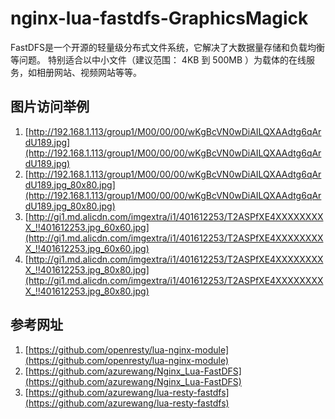 nginx-lua-fastdfs-GraphicsMagick
==================
FastDFS是一个开源的轻量级分布式文件系统，它解决了大数据量存储和负载均衡等问题。 特别适合以中小文件（建议范围： 4KB 到 500MB ）为载体的在线服务，如相册网站、视频网站等等。

图片访问举例
----------------
1. [http://192.168.1.113/group1/M00/00/00/wKgBcVN0wDiAILQXAAdtg6qArdU189.jpg](http://192.168.1.113/group1/M00/00/00/wKgBcVN0wDiAILQXAAdtg6qArdU189.jpg)
2. [http://192.168.1.113/group1/M00/00/00/wKgBcVN0wDiAILQXAAdtg6qArdU189.jpg_80x80.jpg](http://192.168.1.113/group1/M00/00/00/wKgBcVN0wDiAILQXAAdtg6qArdU189.jpg_80x80.jpg)
3. [http://gi1.md.alicdn.com/imgextra/i1/401612253/T2ASPfXE4XXXXXXXXX_!!401612253.jpg_60x60.jpg](http://gi1.md.alicdn.com/imgextra/i1/401612253/T2ASPfXE4XXXXXXXXX_!!401612253.jpg_60x60.jpg)
4. [http://gi1.md.alicdn.com/imgextra/i1/401612253/T2ASPfXE4XXXXXXXXX_!!401612253.jpg_80x80.jpg](http://gi1.md.alicdn.com/imgextra/i1/401612253/T2ASPfXE4XXXXXXXXX_!!401612253.jpg_80x80.jpg)


参考网址
----------------
1. [https://github.com/openresty/lua-nginx-module](https://github.com/openresty/lua-nginx-module)
2. [https://github.com/azurewang/Nginx_Lua-FastDFS](https://github.com/azurewang/Nginx_Lua-FastDFS)
3. [https://github.com/azurewang/lua-resty-fastdfs](https://github.com/azurewang/lua-resty-fastdfs)